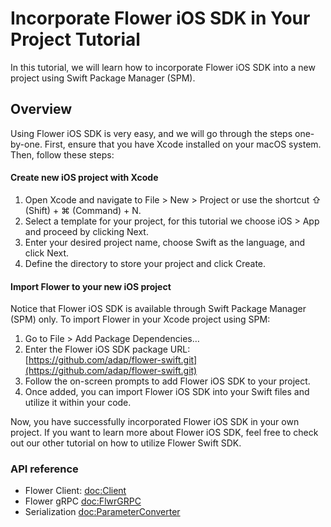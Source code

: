 # Incorporate Flower iOS SDK in Your Project Tutorial 

In this tutorial, we will learn how to incorporate Flower iOS SDK into a new project using Swift Package Manager (SPM).

## Overview

Using Flower iOS SDK is very easy, and we will go through the steps one-by-one. First, ensure that you have Xcode installed on your macOS system. Then, follow these steps:

#### Create new iOS project with Xcode

1. Open Xcode and navigate to File > New > Project or use the shortcut ⇧ (Shift) + ⌘ (Command) + N.
2. Select a template for your project, for this tutorial we choose iOS > App and proceed by clicking Next.
3. Enter your desired project name, choose Swift as the language, and click Next.
4. Define the directory to store your project and click Create.

#### Import Flower to your new iOS project

Notice that Flower iOS SDK is available through Swift Package Manager (SPM) only. To import Flower in your Xcode project using SPM:

1. Go to File > Add Package Dependencies…
2. Enter the Flower iOS SDK package URL: [https://github.com/adap/flower-swift.git](https://github.com/adap/flower-swift.git)
3. Follow the on-screen prompts to add Flower iOS SDK to your project.
4. Once added, you can import Flower iOS SDK into your Swift files and utilize it within your code.

Now, you have successfully incorporated Flower iOS SDK in your own project. If you want to learn more about Flower iOS SDK, feel free to check out our other tutorial on how to utilize Flower Swift SDK.

### API reference
- Flower Client: <doc:Client>
- Flower gRPC <doc:FlwrGRPC>
- Serialization <doc:ParameterConverter>
